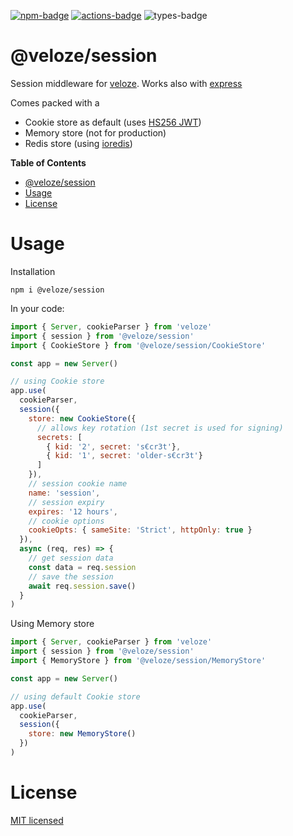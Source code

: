 [![npm-badge][npm-badge]][npm]
[![actions-badge][actions-badge]][actions]
![types-badge][types-badge]

# @veloze/session

Session middleware for [veloze][]. Works also with [express][]

Comes packed with a

- Cookie store as default (uses [HS256 JWT](https://jwt.io))
- Memory store (not for production)
- Redis store (using [ioredis](https://www.npmjs.com/package/ioredis))

**Table of Contents**

<!-- !toc -->

* [@veloze/session](#velozesession)
* [Usage](#usage)
* [License](#license)

<!-- toc! -->

# Usage

Installation

```
npm i @veloze/session
```

In your code:

```js
import { Server, cookieParser } from 'veloze'
import { session } from '@veloze/session'
import { CookieStore } from '@veloze/session/CookieStore'

const app = new Server()

// using Cookie store
app.use(
  cookieParser,
  session({
    store: new CookieStore({
      // allows key rotation (1st secret is used for signing)
      secrets: [
        { kid: '2', secret: 's€cr3t'}, 
        { kid: '1', secret: 'older-s€cr3t'}
      ]
    }),
    // session cookie name
    name: 'session',
    // session expiry
    expires: '12 hours',
    // cookie options
    cookieOpts: { sameSite: 'Strict', httpOnly: true }
  }),
  async (req, res) => {
    // get session data
    const data = req.session
    // save the session
    await req.session.save()
  }
)
```

Using Memory store

```js
import { Server, cookieParser } from 'veloze'
import { session } from '@veloze/session'
import { MemoryStore } from '@veloze/session/MemoryStore'

const app = new Server()

// using default Cookie store
app.use(
  cookieParser,
  session({
    store: new MemoryStore()
  })
)
```

# License

[MIT licensed](./LICENSE)

[npm-badge]: https://badgen.net/npm/v/@veloze/session
[npm]: https://www.npmjs.com/package/@veloze/session
[types-badge]: https://badgen.net/npm/types/@veloze/session
[actions-badge]: https://github.com/commenthol/veloze-session/workflows/CI/badge.svg?branch=main&event=push
[actions]: https://github.com/commenthol/veloze-session/actions/workflows/ci.yml?query=branch%3Amain
[veloze]: https://github.com/commenthol/veloze
[express]: http://expressjs.com/
